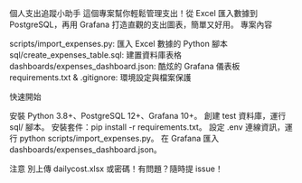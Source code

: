 
個人支出追蹤小助手
這個專案幫你輕鬆管理支出！從 Excel 匯入數據到 PostgreSQL，再用 Grafana 打造直觀的支出圖表，簡單又好用。
專案內容

scripts/import_expenses.py: 匯入 Excel 數據的 Python 腳本
sql/create_expenses_table.sql: 建置資料庫表格
dashboards/expenses_dashboard.json: 酷炫的 Grafana 儀表板
requirements.txt & .gitignore: 環境設定與檔案保護

快速開始

安裝 Python 3.8+、PostgreSQL 12+、Grafana 10+。
創建 test 資料庫，運行 sql/ 腳本。
安裝套件：pip install -r requirements.txt。
設定 .env 連線資訊，運行 python scripts/import_expenses.py。
在 Grafana 匯入 dashboards/expenses_dashboard.json。

注意
別上傳 dailycost.xlsx 或密碼！有問題？隨時提 issue！
